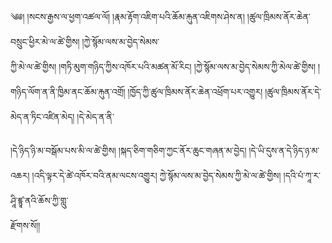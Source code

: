 ﻿  
༄༅། །སངས་རྒྱས་ལ་ཕྱག་འཚལ་ལོ། །རྣམ་རྟོག་འཇིག་པའི་ཆོམ་རྐུན་འཇིགས་ཤེས་ན། །ཚུལ་ཁྲིམས་ནོར་ཆེན་བསྲུང་ཕྱིར་མེ་ལ་ཚེ་གྱིས། །ཀྱེ་སྙོམ་ལས་མ་བྱེད་སེམས་  
ཀྱི་མེ་ལ་ཚེ་གྱིས། །གཏི་མུག་གཉིད་ཀྱིས་འཁོར་པའི་མཚན་མོ་རིང། །ཀྱེ་སྙོམ་ལས་མ་བྱེད་སེམས་ཀྱི་མེལ་ཚེ་གྱིས། །གཉིད་ལོག་ན་ནི་ཁྱིམ་ནང་ཆོམ་རྐུན་འགྲོ། །ཁྱོད་ཀྱི་ཚུལ་ཁྲིམས་ནོར་ཆེན་འཕྲོག་པར་འགྱུར། །ཚུལ་ཁྲིམས་ནོར་དེ་མེད་ན་ཏིང་འཛིན་མེད། །དེ་མེད་ན་ནི་  
  
།དེ་ཉིད་ཉི་མ་བསྒོམ་པས་མི་ལ་ཚེ་གྱིས། །སྐད་ཅིག་གཅིག་ཀྱང་ནོར་ཆུང་གཞན་མ་བྱེད། །དེ་ཡི་དུས་ན་དེ་ཉིད་ཉ་མ་འཆར། །འདི་ལྟར་དེ་ཚེ་འཁོར་བའི་ནམ་ལངས་འགྱུར། ཀྱེ་སྙོམ་ལས་མ་བྱེད་སེམས་ཀྱི་མེ་ལ་ཚེ་གྱིས། །དའི་པཾ་ཀཱ་ར་ཤཱི་ཛྙཱ་ནའི་ཆོས་ཀྱི་གླུ་  
རྫོགས་སོ།།  
  
  
